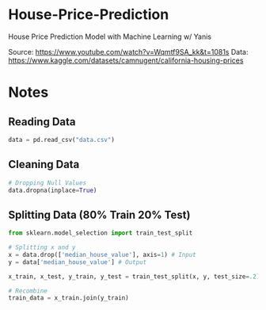 # House-Price-Prediction
House Price Prediction Model with Machine Learning w/ Yanis

Source: https://www.youtube.com/watch?v=Wqmtf9SA_kk&t=1081s
Data: https://www.kaggle.com/datasets/camnugent/california-housing-prices

# Notes

## Reading Data
```Python
data = pd.read_csv("data.csv")
```

## Cleaning Data
```Python
# Dropping Null Values
data.dropna(inplace=True)
```

## Splitting Data (80% Train 20% Test)
```Python
from sklearn.model_selection import train_test_split

# Splitting x and y
x = data.drop(['median_house_value'], axis=1) # Input
y = data['median_house_value'] # Output

x_train, x_test, y_train, y_test = train_test_split(x, y, test_size=.2)

# Recombine
train_data = x_train.join(y_train)
```